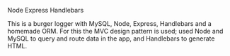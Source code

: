 Node Express Handlebars

This is a burger logger with MySQL, Node, Express, Handlebars and a homemade ORM. For this the MVC design pattern is used; used Node and MySQL to query and route data in the app, and Handlebars to generate HTML.
